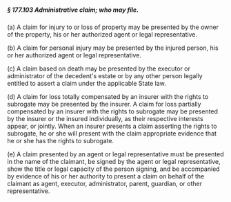##### § 177.103 Administrative claim; who may file. #####

(a) A claim for injury to or loss of property may be presented by the owner of the property, his or her authorized agent or legal representative.

(b) A claim for personal injury may be presented by the injured person, his or her authorized agent or legal representative.

(c) A claim based on death may be presented by the executor or administrator of the decedent's estate or by any other person legally entitled to assert a claim under the applicable State law.

(d) A claim for loss totally compensated by an insurer with the rights to subrogate may be presented by the insurer. A claim for loss partially compensated by an insurer with the rights to subrogate may be presented by the insurer or the insured individually, as their respective interests appear, or jointly. When an insurer presents a claim asserting the rights to subrogate, he or she will present with the claim appropriate evidence that he or she has the rights to subrogate.

(e) A claim presented by an agent or legal representative must be presented in the name of the claimant, be signed by the agent or legal representative, show the title or legal capacity of the person signing, and be accompanied by evidence of his or her authority to present a claim on behalf of the claimant as agent, executor, administrator, parent, guardian, or other representative.